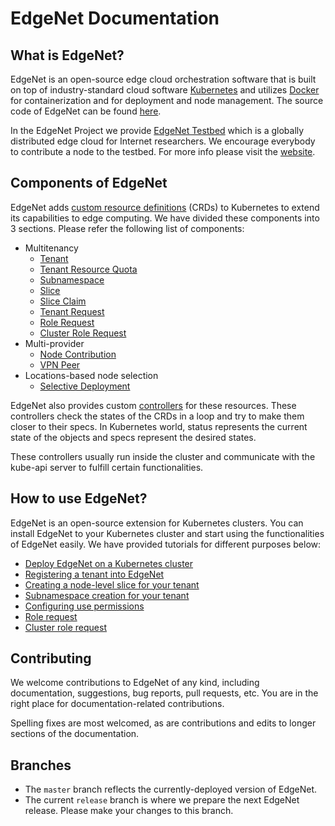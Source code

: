# EdgeNet Documentation

## What is EdgeNet?
EdgeNet is an open-source edge cloud orchestration software that is built on top of industry-standard cloud software [Kubernetes](https://kubernetes.io/) and utilizes [Docker](https://www.docker.com/) for containerization and  for deployment and node management. The source code of EdgeNet can be found [here](https://github.com/EdgeNet-project/edgenet).

In the EdgeNet Project we provide [EdgeNet Testbed](https://edge-net.org) which is a globally distributed edge cloud for Internet researchers. We encourage everybody to contribute a node to the testbed. For more info please visit the [website](https://edge-net.org).

## Components of EdgeNet
EdgeNet adds [custom resource definitions](https://kubernetes.io/docs/concepts/extend-kubernetes/api-extension/custom-resources/) (CRDs) to Kubernetes to extend its capabilities to edge computing. We have divided these components into 3 sections. Please refer the following list of components:
* Multitenancy
    * [Tenant](custom_resources.md#tenant)
    * [Tenant Resource Quota](custom_resources.md#tenant-resource-quota)
    * [Subnamespace](custom_resources.md#subnamespace)
    * [Slice](custom_resources.md#slice)
    * [Slice Claim](custom_resources.md#slice-claim)
    * [Tenant Request](custom_resources.md#tenant-request)
    * [Role Request](custom_resources.md#role-request)
    * [Cluster Role Request](custom_resources.md#cluster-role-request)
* Multi-provider
    * [Node Contribution](custom_resources.md#node-contribution)
    * [VPN Peer](custom_resources.md#vpn-peer)
* Locations-based node selection
    * [Selective Deployment](custom_resources.md#selective-deployment)

EdgeNet also provides custom [controllers](https://kubernetes.io/docs/concepts/architecture/controller/) for these resources. These controllers check the states of the CRDs in a loop and try to make them closer to their specs. In Kubernetes world, status represents the current state of the objects and specs represent the desired states.

These controllers usually run inside the cluster and communicate with the kube-api server to fulfill certain functionalities.

## How to use EdgeNet?
EdgeNet is an open-source extension for Kubernetes clusters. You can install EdgeNet to your Kubernetes cluster and start using the functionalities of EdgeNet easily. We have provided tutorials for different purposes below:

* [Deploy EdgeNet on a Kubernetes cluster](deployment_to_cluster.md)
* [Registering a tenant into EdgeNet](tenant_registration.md)
* [Creating a node-level slice for your tenant](slice_creation.md)
* [Subnamespace creation for your tenant](subnamespace_creation.md)
* [Configuring use permissions](user_permissions.md)
* [Role request](role_request.md)
* [Cluster role request](cluster_role_request.md)

## Contributing

We welcome contributions to EdgeNet of any kind, including documentation, suggestions, bug reports,
pull requests, etc. You are in the right place for documentation-related contributions.
<!-- Also check out our [contribution guide](). --> 

Spelling fixes are most welcomed, as are contributions and edits to longer sections of the documentation.

## Branches

* The `master` branch reflects the currently-deployed version of EdgeNet.
* The current `release` branch is where we prepare the next EdgeNet release. Please make your changes to this branch.
